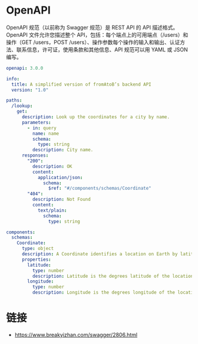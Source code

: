 # OpenAPI

OpenAPI 规范（以前称为 Swagger 规范）是 REST API 的 API 描述格式。OpenAPI 文件允许您描述整个 API，包括：每个端点上的可用端点（/users）和操作（GET /users，POST /users）、操作参数每个操作的输入和输出、认证方法、联系信息，许可证，使用条款和其他信息、API 规范可以用 YAML 或 JSON 编写。

```yaml
openapi: 3.0.0

info:
  title: A simplified version of fromAtoB’s backend API
  version: "1.0"

paths:
  /lookup:
    get:
      description: Look up the coordinates for a city by name.
      parameters:
        - in: query
          name: name
          schema:
            type: string
          description: City name.
      responses:
        "200":
          description: OK
          content:
            application/json:
              schema:
                $ref: "#/components/schemas/Coordinate"
        "404":
          description: Not Found
          content:
            text/plain:
              schema:
                type: string

components:
  schemas:
    Coordinate:
      type: object
      description: A Coordinate identifies a location on Earth by latitude and longitude.
      properties:
        latitude:
          type: number
          description: Latitude is the degrees latitude of the location, in the range [-90, 90].
        longitude:
          type: number
          description: Longitude is the degrees longitude of the location, in the range [-180, 180].
```

# 链接

- https://www.breakyizhan.com/swagger/2806.html
